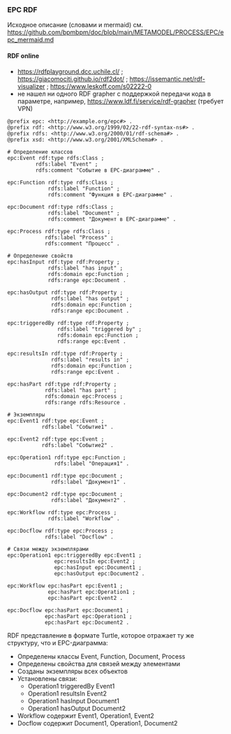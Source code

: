 ### EPC RDF
Исходное описание (словами и mermaid) см. https://github.com/bpmbpm/doc/blob/main/METAMODEL/PROCESS/EPC/epc_mermaid.md

#### RDF online
- https://rdfplayground.dcc.uchile.cl/ ; https://giacomociti.github.io/rdf2dot/ ; https://issemantic.net/rdf-visualizer ; https://www.leskoff.com/s02222-0
- не нашел ни одного RDF grapher с поддержкой передачи кода в параметре, например, https://www.ldf.fi/service/rdf-grapher (требует VPN)

```
@prefix epc: <http://example.org/epc#> .
@prefix rdf: <http://www.w3.org/1999/02/22-rdf-syntax-ns#> .
@prefix rdfs: <http://www.w3.org/2000/01/rdf-schema#> .
@prefix xsd: <http://www.w3.org/2001/XMLSchema#> .

# Определение классов
epc:Event rdf:type rdfs:Class ;
         rdfs:label "Event" ;
         rdfs:comment "Событие в EPC-диаграмме" .

epc:Function rdf:type rdfs:Class ;
             rdfs:label "Function" ;
             rdfs:comment "Функция в EPC-диаграмме" .

epc:Document rdf:type rdfs:Class ;
             rdfs:label "Document" ;
             rdfs:comment "Документ в EPC-диаграмме" .

epc:Process rdf:type rdfs:Class ;
            rdfs:label "Process" ;
            rdfs:comment "Процесс" .

# Определение свойств
epc:hasInput rdf:type rdf:Property ;
             rdfs:label "has input" ;
             rdfs:domain epc:Function ;
             rdfs:range epc:Document .

epc:hasOutput rdf:type rdf:Property ;
              rdfs:label "has output" ;
              rdfs:domain epc:Function ;
              rdfs:range epc:Document .

epc:triggeredBy rdf:type rdf:Property ;
                rdfs:label "triggered by" ;
                rdfs:domain epc:Function ;
                rdfs:range epc:Event .

epc:resultsIn rdf:type rdf:Property ;
              rdfs:label "results in" ;
              rdfs:domain epc:Function ;
              rdfs:range epc:Event .

epc:hasPart rdf:type rdf:Property ;
            rdfs:label "has part" ;
            rdfs:domain epc:Process ;
            rdfs:range rdfs:Resource .

# Экземпляры
epc:Event1 rdf:type epc:Event ;
           rdfs:label "Событие1" .

epc:Event2 rdf:type epc:Event ;
           rdfs:label "Событие2" .

epc:Operation1 rdf:type epc:Function ;
               rdfs:label "Операция1" .

epc:Document1 rdf:type epc:Document ;
              rdfs:label "Документ1" .

epc:Document2 rdf:type epc:Document ;
              rdfs:label "Документ2" .

epc:Workflow rdf:type epc:Process ;
             rdfs:label "Workflow" .

epc:Docflow rdf:type epc:Process ;
            rdfs:label "Docflow" .

# Связи между экземплярами
epc:Operation1 epc:triggeredBy epc:Event1 ;
               epc:resultsIn epc:Event2 ;
               epc:hasInput epc:Document1 ;
               epc:hasOutput epc:Document2 .

epc:Workflow epc:hasPart epc:Event1 ;
             epc:hasPart epc:Operation1 ;
             epc:hasPart epc:Event2 .

epc:Docflow epc:hasPart epc:Document1 ;
            epc:hasPart epc:Operation1 ;
            epc:hasPart epc:Document2 .
```

RDF представление в формате Turtle, которое отражает ту же структуру, что и EPC-диаграмма:
- Определены классы Event, Function, Document, Process
- Определены свойства для связей между элементами
- Созданы экземпляры всех объектов
- Установлены связи:
  - Operation1 triggeredBy Event1
  - Operation1 resultsIn Event2
  - Operation1 hasInput Document1
  - Operation1 hasOutput Document2
- Workflow содержит Event1, Operation1, Event2
- Docflow содержит Document1, Operation1, Document2

